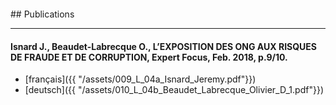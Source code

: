 <br>
<br>
<br>
<br>
## Publications

***

#### Isnard J., Beaudet-Labrecque O., L’EXPOSITION DES ONG AUX RISQUES DE FRAUDE ET DE CORRUPTION,  Expert Focus, Feb. 2018, p.9/10.

* [français]({{ "/assets/009_L_04a_Isnard_Jeremy.pdf"}})
* [deutsch]({{ "/assets/010_L_04b_Beaudet_Labrecque_Olivier_D_1.pdf"}})
